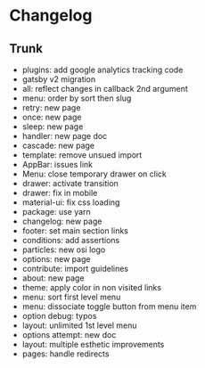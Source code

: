 
# Changelog

## Trunk

* plugins: add google analytics tracking code
* gatsby v2 migration
* all: reflect changes in callback 2nd argument
* menu: order by sort then slug 
* retry: new page
* once: new page
* sleep: new page
* handler: new page doc
* cascade: new page
* template: remove unsued import
* AppBar: issues link
* Menu: close temporary drawer on click
* drawer: activate transition
* drawer: fix in mobile
* material-ui: fix css loading
* package: use yarn
* changelog: new page
* footer: set main section links
* conditions: add assertions
* particles: new osi logo
* options: new page
* contribute: import guidelines
* about: new page
* theme: apply color in non visited links
* menu: sort first level menu
* menu: dissociate toggle button from menu item
* option debug: typos
* layout: unlimited 1st level menu
* options attempt: new doc
* layout: multiple esthetic improvements
* pages: handle redirects
